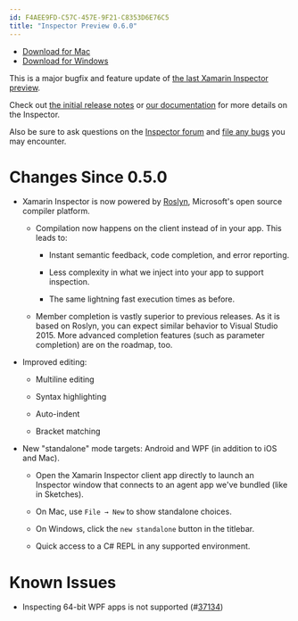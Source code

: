 ```yaml
---
id: F4AEE9FD-C57C-457E-9F21-C8353D6E76C5
title: "Inspector Preview 0.6.0"
---
```


* [Download for Mac](https://download.xamarin.com/inspector/XamarinInspector.pkg)
* [Download for Windows](https://download.xamarin.com/inspector/XamarinInspector.msi)

This is a major bugfix and feature update of
[the last Xamarin Inspector preview](http://developer.xamarin.com/releases/inspector/preview/inspector-0.5.0/).

Check out
[the initial release notes](http://developer.xamarin.com/releases/inspector/preview/inspector-0.3.1/#What_does_it_do)
or
[our documentation](https://developer.xamarin.com/guides/cross-platform/inspector/)
for more details on the Inspector.

Also be sure to ask questions on the [Inspector forum](http://forums.xamarin.com/categories/inspector)
and [file any bugs][bugs] you may encounter.

[bugs]: https://bugzilla.xamarin.com/enter_bug.cgi?product=Workbooks%20%26%20Inspector


# Changes Since 0.5.0

* Xamarin Inspector is now powered by
  [Roslyn](https://github.com/dotnet/roslyn/), Microsoft's open source compiler
  platform.

  - Compilation now happens on the client instead of in your app. This leads to:

    * Instant semantic feedback, code completion, and error reporting.

    * Less complexity in what we inject into your app to support inspection.

    * The same lightning fast execution times as before.

  - Member completion is vastly superior to previous releases. As it is based on
    Roslyn, you can expect similar behavior to Visual Studio 2015. More advanced
    completion features (such as parameter completion) are on the roadmap, too.

* Improved editing:

  - Multiline editing

  - Syntax highlighting

  - Auto-indent

  - Bracket matching

* New "standalone" mode targets: Android and WPF (in addition to iOS and Mac).

  - Open the Xamarin Inspector client app directly to launch an Inspector window
    that connects to an agent app we've bundled (like in Sketches).

  - On Mac, use `File → New` to show standalone choices.

  - On Windows, click the `new standalone` button in the titlebar.

  - Quick access to a C# REPL in any supported environment.


# Known Issues

* Inspecting 64-bit WPF apps is not supported (#[37134][37134])

[37134]: https://bugzilla.xamarin.com/show_bug.cgi?id=37134

